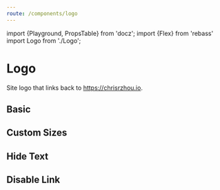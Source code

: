 ```yaml
---
route: /components/logo
---
```


import {Playground, PropsTable} from 'docz';
import {Flex} from 'rebass'
import Logo from './Logo';

# Logo

Site logo that links back to https://chrisrzhou.io.

<PropsTable of={Logo} />

## Basic

<Playground>
  <Logo />
</Playground>

## Custom Sizes

<Playground>
  <Flex>
    <Logo size={20}/>
  </Flex>
  <Flex>
    <Logo size={40}/>
  </Flex>
  <Flex>
    <Logo size={100}/>
  </Flex>
</Playground>

## Hide Text

<Playground>
  <Logo showText={false} />
</Playground>

## Disable Link

<Playground>
  <Logo disableLink />
</Playground>
